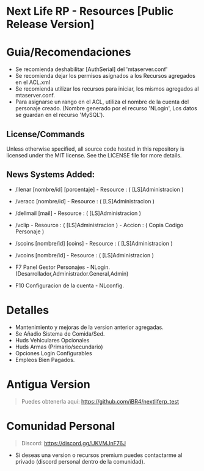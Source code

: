 # Next Life RP - Resources [Public Release Version]

# Guia/Recomendaciones

- Se recomienda deshabilitar [AuthSerial] del 'mtaserver.conf'
- Se recomienda dejar los permisos asignados a los Recursos agregados en el ACL.xml
- Se recomienda utilizar los recursos para iniciar, los mismos agregados al mtaserver.conf.
- Para asignarse un rango en el ACL, utiliza el nombre de la cuenta del personaje creado. (Nombre generado por el recurso 'NLogin', Los datos se guardan en el recurso 'MySQL').

## License/Commands

Unless otherwise specified, all source code hosted in this repository is licensed under the MIT license. See the LICENSE file for more details.

## News Systems Added: 

- /llenar [nombre/id] [porcentaje] - Resource : ( [LS]Administracion )
- /veracc [nombre/id] - Resource : ( [LS]Administracion )
- /dellmail [mail] - Resource : ( [LS]Administracion )
- /vclip - Resource : ( [LS]Administracion ) - Accion : ( Copia Codigo Personaje )
- /scoins [nombre/id] [coins] - Resource : ( [LS]Administracion )
- /vcoins [nombre/id] - Resource : ( [LS]Administracion )

- F7 Panel Gestor Personajes - NLogin. (Desarrollador,Administrador.General,Admin)
- F10 Configuracion de la cuenta - NLconfig.

# Detalles

- Mantenimiento y mejoras de la version anterior agregadas.
- Se Añadio Sistema de Comida/Sed.
- Huds Vehiculares Opcionales
- Huds Armas (Primario/secundario)
- Opciones Login Configurables
- Empleos Bien Pagados.

# Antigua Version

> Puedes obtenerla aquí: https://github.com/iBR4/nextliferp_test

# Comunidad Personal

> Discord: https://discord.gg/UKVMJnF76J
- Si deseas una version o recursos premium puedes contactarme al privado (discord personal dentro de la comunidad).
